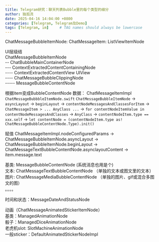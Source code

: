 ```yaml
---
title: Telegram研究：聊天列表Bubble里的每个类型的细分
author: 独孤流
date: 2025-04-16 14:04:00 +0800
categories: [Telegram, Telegram及Demo]
tags: [Telegram, im]     # TAG names should always be lowercase
---
```


ChatMessageBubbleItemNode: ChatMessageItem: ListViewItemNode

UI层级结\
ChatMessageBubbleItemNode\
-- ChatBubbleMainContainerNode\
--- ContextExtractedContentContainingNode\
---- ContextExtractedContentView
UIView\
---- ChatMessageBubbleClippingNode\
----- MessageBubbleContentNode

根据item变成BubbleContentNode
数据： ChatMessageItemImpl
`ChatMessageBubbbleItemNode.swift`
`ChatMessageBubbleItemNode` -> `asyncLayout` -> `beginLayout` -> `contentNodeMessagesAndClassesForItem` -> `ChatMessageItem > ... AnyClass ...` -> `for contentNodeItemValue in contentNodeMessagesAndClasses` -> `AnyClass` -> `contentNodeItem.type == xxx.self` -> `let contentNode = (contentNodeItem.type as! ChatMessageBubbleContentNode.Type).init()`

赋值
ChatMessageItemImpl.nodeConfiguredParams -> ChatMessageBubbleItemNode.asyncLayout -> ChatMessageBubbleItemNode.beginLayout -> ChatMessageTextBubbleContentNode.asynclayoutContent -> item.message.text

基类: MessageBubbleContentNode (系统消息也用是个)\
文本: ChatMessageTextBubbleContentNode （单独的文本或图文里的文本）\
图片: ChatMessageMediaBubbleContentNode （单独的图片、gif或混合多图文的图）\
。。。。

时间和状态：MessageDateAndStatusNode

动画（ChatMessageAnimatedStickerItemNode）\
基类：ManagedAnimationNode\
骰子：ManagedDiceAnimationNode\
老虎机slot: SlotMachineAnimationNode\
一般sticker：DefaultAnimatedStickerNodeImpl